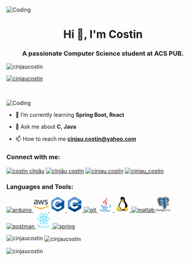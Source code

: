 <img align="center" alt="Coding" width="400" src="https://img.freepik.com/premium-photo/computer-software-coding-with-abstract-binary-data_163855-142.jpg?w=2000">

<h1 align="center">Hi 👋, I'm Costin</h1>
<h3 align="center">A passionate Computer Science student at ACS PUB.</h3>

<p align="left"> <img src="https://komarev.com/ghpvc/?username=cinjaucostin&label=Profile%20views&color=0e75b6&style=flat" alt="cinjaucostin" /> </p>

<p align="left"> <a href="https://github.com/ryo-ma/github-profile-trophy"><img src="https://github-profile-trophy.vercel.app/?username=cinjaucostin" alt="cinjaucostin" /></a> </p>

<p align="left"> <a href="https://twitter.com/" target="blank"><img src="https://img.shields.io/twitter/follow/?logo=twitter&style=for-the-badge" alt="" /></a> </p>

<img align="center" alt="Coding" width="400" src="https://c.tenor.com/qJ5evVs-_uUAAAAC/coding.gif">

- 🌱 I’m currently learning **Spring Boot, React**

- 💬 Ask me about **C, Java**

- 📫 How to reach me **cinjau.costin@yahoo.com**

<h3 align="left">Connect with me:</h3>
<p align="left">
<a href="https://linkedin.com/in/costin cînjău" target="blank"><img align="center" src="https://raw.githubusercontent.com/rahuldkjain/github-profile-readme-generator/master/src/images/icons/Social/linked-in-alt.svg" alt="costin cînjău" height="30" width="40" /></a>
<a href="https://fb.com/cînjău costin" target="blank"><img align="center" src="https://raw.githubusercontent.com/rahuldkjain/github-profile-readme-generator/master/src/images/icons/Social/facebook.svg" alt="cînjău costin" height="30" width="40" /></a>
<a href="https://instagram.com/cinjau.costin" target="blank"><img align="center" src="https://raw.githubusercontent.com/rahuldkjain/github-profile-readme-generator/master/src/images/icons/Social/instagram.svg" alt="cinjau.costin" height="30" width="40" /></a>
<a href="https://www.hackerrank.com/cinjau_costin" target="blank"><img align="center" src="https://raw.githubusercontent.com/rahuldkjain/github-profile-readme-generator/master/src/images/icons/Social/hackerrank.svg" alt="cinjau_costin" height="30" width="40" /></a>
</p>

<h3 align="left">Languages and Tools:</h3>
<p align="left"> <a href="https://www.arduino.cc/" target="_blank" rel="noreferrer"> <img src="https://cdn.worldvectorlogo.com/logos/arduino-1.svg" alt="arduino" width="40" height="40"/> </a> <a href="https://aws.amazon.com" target="_blank" rel="noreferrer"> <img src="https://raw.githubusercontent.com/devicons/devicon/master/icons/amazonwebservices/amazonwebservices-original-wordmark.svg" alt="aws" width="40" height="40"/> </a> <a href="https://www.cprogramming.com/" target="_blank" rel="noreferrer"> <img src="https://raw.githubusercontent.com/devicons/devicon/master/icons/c/c-original.svg" alt="c" width="40" height="40"/> </a> <a href="https://www.w3schools.com/cpp/" target="_blank" rel="noreferrer"> <img src="https://raw.githubusercontent.com/devicons/devicon/master/icons/cplusplus/cplusplus-original.svg" alt="cplusplus" width="40" height="40"/> </a> <a href="https://git-scm.com/" target="_blank" rel="noreferrer"> <img src="https://www.vectorlogo.zone/logos/git-scm/git-scm-icon.svg" alt="git" width="40" height="40"/> </a> <a href="https://www.java.com" target="_blank" rel="noreferrer"> <img src="https://raw.githubusercontent.com/devicons/devicon/master/icons/java/java-original.svg" alt="java" width="40" height="40"/> </a> <a href="https://www.linux.org/" target="_blank" rel="noreferrer"> <img src="https://raw.githubusercontent.com/devicons/devicon/master/icons/linux/linux-original.svg" alt="linux" width="40" height="40"/> </a> <a href="https://www.mathworks.com/" target="_blank" rel="noreferrer"> <img src="https://upload.wikimedia.org/wikipedia/commons/2/21/Matlab_Logo.png" alt="matlab" width="40" height="40"/> </a> <a href="https://www.postgresql.org" target="_blank" rel="noreferrer"> <img src="https://raw.githubusercontent.com/devicons/devicon/master/icons/postgresql/postgresql-original-wordmark.svg" alt="postgresql" width="40" height="40"/> </a> <a href="https://postman.com" target="_blank" rel="noreferrer"> <img src="https://www.vectorlogo.zone/logos/getpostman/getpostman-icon.svg" alt="postman" width="40" height="40"/> </a> <a href="https://reactjs.org/" target="_blank" rel="noreferrer"> <img src="https://raw.githubusercontent.com/devicons/devicon/master/icons/react/react-original-wordmark.svg" alt="react" width="40" height="40"/> </a> <a href="https://spring.io/" target="_blank" rel="noreferrer"> <img src="https://www.vectorlogo.zone/logos/springio/springio-icon.svg" alt="spring" width="40" height="40"/> </a> </p>

<p><img align="left" src="https://github-readme-stats.vercel.app/api/top-langs?username=cinjaucostin&show_icons=true&locale=en&layout=compact" alt="cinjaucostin" /></p>

<p>&nbsp;<img align="center" src="https://github-readme-stats.vercel.app/api?username=cinjaucostin&show_icons=true&locale=en" alt="cinjaucostin" /></p>

<p><img align="center" src="https://github-readme-streak-stats.herokuapp.com/?user=cinjaucostin&" alt="cinjaucostin" /></p>
